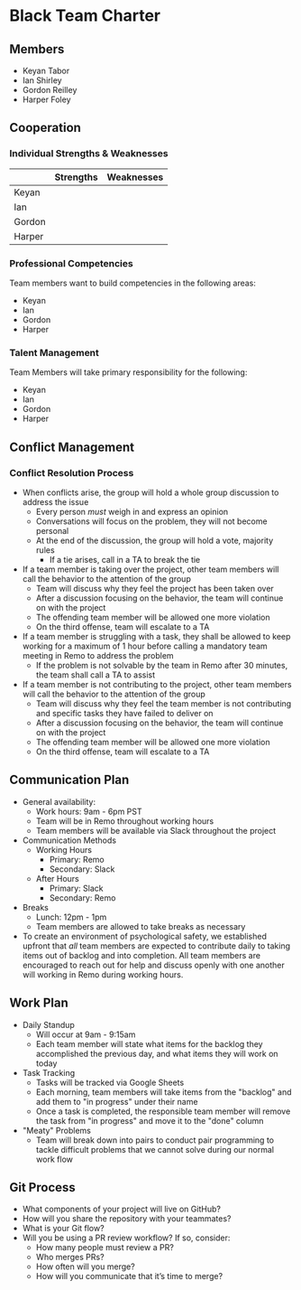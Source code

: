 # Black Team Charter

## Members

* Keyan Tabor
* Ian Shirley
* Gordon Reilley
* Harper Foley

## Cooperation

### Individual Strengths & Weaknesses

| | **Strengths** | **Weaknesses** |
| --- | --- | --- |
| Keyan | | |
| Ian | | | 
| Gordon | | |
| Harper | | |

### Professional Competencies

Team members want to build competencies in the following areas:

* Keyan
* Ian
* Gordon
* Harper

### Talent Management

Team Members will take primary responsibility for the following:

* Keyan
* Ian
* Gordon
* Harper

## Conflict Management

### Conflict Resolution Process

* When conflicts arise, the group will hold a whole group discussion to address the issue
  * Every person *must* weigh in and express an opinion
  * Conversations will focus on the problem, they will not become personal
  * At the end of the discussion, the group will hold a vote, majority rules
    * If a tie arises, call in a TA to break the tie
* If a team member is taking over the project, other team members will call the behavior to the attention of the group
  * Team will discuss why they feel the project has been taken over
  * After a discussion focusing on the behavior, the team will continue on with the project
  * The offending team member will be allowed one more violation
  * On the third offense, team will escalate to a TA
* If a team member is struggling with a task, they shall be allowed to keep working for a maximum of 1 hour before calling a mandatory team meeting in Remo to address the problem
  * If the problem is not solvable by the team in Remo after 30 minutes, the team shall call a TA to assist
* If a team member is not contributing to the project, other team members will call the behavior to the attention of the group
  * Team will discuss why they feel the team member is not contributing and specific tasks they have failed to deliver on
  * After a discussion focusing on the behavior, the team will continue on with the project
  * The offending team member will be allowed one more violation
  * On the third offense, team will escalate to a TA

## Communication Plan

* General availability:
  * Work hours: 9am - 6pm PST
  * Team will be in Remo throughout working hours
  * Team members will be available via Slack throughout the project
* Communication Methods
  * Working Hours
    * Primary: Remo
    * Secondary: Slack
  * After Hours
    * Primary: Slack
    * Secondary: Remo
* Breaks
  * Lunch: 12pm - 1pm
  * Team members are allowed to take breaks as necessary
* To create an environment of psychological safety, we established upfront that *all* team members are expected to contribute daily to taking items out of backlog and into completion. All team members are encouraged to reach out for help and discuss openly with one another will working in Remo during working hours.

## Work Plan

* Daily Standup
  * Will occur at 9am - 9:15am
  * Each team member will state what items for the backlog they accomplished the previous day, and what items they will work on today
* Task Tracking
  * Tasks will be tracked via Google Sheets
  * Each morning, team members will take items from the "backlog" and add them to "in progress" under their name
  * Once a task is completed, the responsible team member will remove the task from "in progress" and move it to the "done" column
* "Meaty" Problems
  * Team will break down into pairs to conduct pair programming to tackle difficult problems that we cannot solve during our normal work flow

## Git Process

* What components of your project will live on GitHub?
* How will you share the repository with your teammates?
* What is your Git flow?
* Will you be using a PR review workflow? If so, consider:
  * How many people must review a PR?
  * Who merges PRs?
  * How often will you merge?
  * How will you communicate that it’s time to merge?
